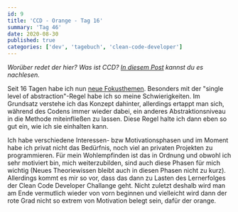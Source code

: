 ```yaml
---
id: 9
title: 'CCD - Orange - Tag 16'
summary: 'Tag 46'
date: 2020-08-30
published: true
categories: ['dev', 'tagebuch', 'clean-code-developer']
---
```


_Worüber redet der hier? Was ist CCD? [In diesem Post](/blog/5-ccd) kannst du es nachlesen._

Seit 16 Tagen habe ich nun [neue Fokusthemen](https://clean-code-developer.de/die-grade/orangener-grad/). Besonders mit der "single level of abstraction"-Regel habe ich so meine Schwierigkeiten. Im Grundsatz verstehe ich das Konzept dahinter, allerdings ertappt man sich, während des Codens immer wieder dabei, ein anderes Abstraktionsniveau in die Methode miteinfließen zu lassen. Diese Regel halte ich dann eben so gut ein, wie ich sie einhalten kann.

Ich habe verschiedene Interessen- bzw Motivationsphasen und im Moment habe ich privat nicht das Bedürfnis, noch viel an privaten Projekten zu programmieren. Für mein Wohlempfinden ist das in Ordnung und obwohl ich sehr motiviert bin, mich weiterzubilden, sind auch diese Phasen für mich wichtig (Neues Theoriewissen bleibt auch in diesen Phasen nicht zu kurz). Allerdings kommt es mir so vor, dass das dann zu Lasten des Lernerfolges der Clean Code Developer Challange geht. Nicht zuletzt deshalb wird man am Ende vermutlich wieder von vorn beginnen und vielleicht wird dann der rote Grad nicht so extrem von Motivation belegt sein, dafür der orange.
